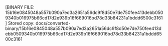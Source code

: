 [BINARY FILE: 15b16e0845048a557b090a7ed3a2651a56dc9f8d50e7de750fee413debb0509340b016975b66cd17d2e939b16f669016bd78d33b84231a1bddd6500c3161]
Stored copy: docs/converted-binary/15b16e0845048a557b090a7ed3a2651a56dc9f8d50e7de750fee413debb0509340b016975b66cd17d2e939b16f669016bd78d33b84231a1bddd6500c3161
